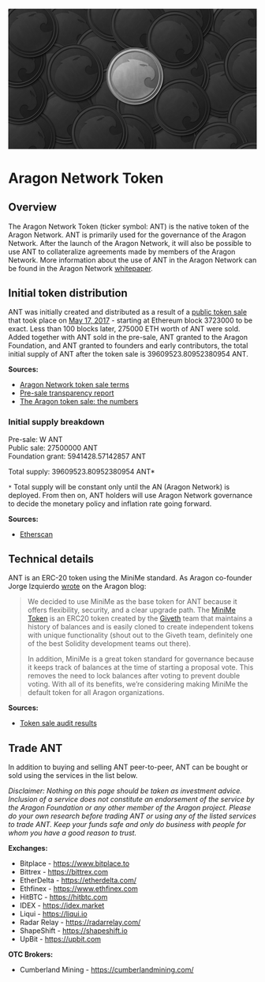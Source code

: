 ![](../images/aragon_network_token/ant.jpeg)

# Aragon Network Token

## Overview

The Aragon Network Token (ticker symbol: ANT) is the native token of the Aragon Network. ANT is primarily used for the governance of the Aragon Network. After the launch of the Aragon Network, it will also be possible to use ANT to collateralize agreements made by members of the Aragon Network. More information about the use of ANT in the Aragon Network can be found in the Aragon Network [whitepaper](https://github.com/aragon/whitepaper).

## Initial token distribution

ANT was initially created and distributed as a result of a [public token sale](https://blog.aragon.one/announcing-the-aragon-network-token-sale-fe83fe36902c) that took place on [May 17, 2017](https://blog.aragon.one/final-token-sale-recap-1ac64ab7cfcd) - starting at Ethereum block 3723000 to be exact. Less than 100 blocks later, 275000 ETH worth of ANT were sold. Added together with ANT sold in the pre-sale, ANT granted to the Aragon Foundation, and ANT granted to founders and early contributors, the total initial supply of ANT after the token sale is 39609523.80952380954 ANT.

**Sources:**

- [Aragon Network token sale terms](https://blog.aragon.one/aragon-network-token-sale-terms-8998f63a3429)
- [Pre-sale transparency report](https://blog.aragon.one/pre-sale-transparency-report-333e310304c)
- [The Aragon token sale: the numbers](https://blog.aragon.one/the-aragon-token-sale-the-numbers-12d03c8b97d3)

### Initial supply breakdown

Pre-sale: W ANT  
Public sale: 27500000 ANT  
Foundation grant: 5941428.57142857 ANT

Total supply: 39609523.80952380954 ANT*

`*` Total supply will be constant only until the AN (Aragon Network) is deployed. From then on, ANT holders will use Aragon Network governance to decide the monetary policy and inflation rate going forward.

**Sources:**

- [Etherscan](https://etherscan.io/token/0x960b236A07cf122663c4303350609A66A7B288C0)

## Technical details

ANT is an ERC-20 token using the MiniMe standard. As Aragon co-founder Jorge Izquierdo [wrote](https://blog.aragon.one/aragon-token-sale-technical-overview-9c2a4b910755) on the Aragon blog:

> We decided to use MiniMe as the base token for ANT because it offers flexibility, security, and a clear upgrade path. The [MiniMe Token](https://github.com/Giveth/minime) is an ERC20 token created by the [Giveth](http://giveth.io/) team that maintains a history of balances and is easily cloned to create independent tokens with unique functionality (shout out to the Giveth team, definitely one of the best Solidity development teams out there).
> 
> In addition, MiniMe is a great token standard for governance because it keeps track of balances at the time of starting a proposal vote. This removes the need to lock balances after voting to prevent double voting. With all of its benefits, we’re considering making MiniMe the default token for all Aragon organizations.

**Sources:**

- [Token sale audit results](https://blog.aragon.one/token-sale-audit-results-abea34b61209)

## Trade ANT

In addition to buying and selling ANT peer-to-peer, ANT can be bought or sold using the services in the list below.

_Disclaimer: Nothing on this page should be taken as investment advice. Inclusion of a service does not constitute an endorsement of the service by the Aragon Foundation or any other member of the Aragon project. Please do your own research before trading ANT or using any of the listed services to trade ANT. Keep your funds safe and only do business with people for whom you have a good reason to trust._

**Exchanges:**

- Bitplace - https://www.bitplace.to
- Bittrex - https://bittrex.com
- EtherDelta - https://etherdelta.com/
- Ethfinex - https://www.ethfinex.com
- HitBTC - https://hitbtc.com
- IDEX - https://idex.market
- Liqui - https://liqui.io
- Radar Relay - https://radarrelay.com/
- ShapeShift - https://shapeshift.io
- UpBit - https://upbit.com

**OTC Brokers:**

- Cumberland Mining - https://cumberlandmining.com/
